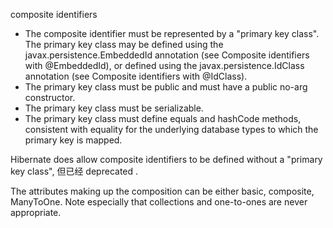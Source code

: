 composite identifiers
- The composite identifier must be represented by a "primary key class". The primary key class may be defined using the javax.persistence.EmbeddedId annotation (see Composite identifiers with @EmbeddedId), or defined using the javax.persistence.IdClass annotation (see Composite identifiers with @IdClass).
- The primary key class must be public and must have a public no-arg constructor.
- The primary key class must be serializable.
- The primary key class must define equals and hashCode methods, consistent with equality for the underlying database types to which the primary key is mapped.


Hibernate does allow composite identifiers to be defined without a "primary key class", 但已经 deprecated .


The attributes making up the composition can be either basic, composite, ManyToOne. Note especially that collections and one-to-ones are never appropriate.
